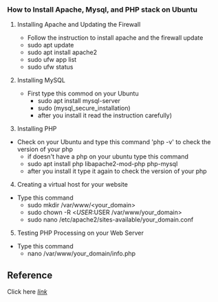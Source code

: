 ### How to Install Apache, Mysql, and PHP stack on Ubuntu

1. Installing Apache and Updating the Firewall
	- Follow the instruction to install apache and the firewall update
	* sudo apt update
	* sudo apt install apache2
	* sudo ufw app list
	* sudo ufw status

2. Installing MySQL
	- First type this commod on your Ubuntu
		* sudo apt install mysql-server
		* sudo (mysql_secure_installation)
		* after you install it read the instruction carefully)

3. Installing PHP

- Check on your Ubuntu and type this command 'php -v' to check the version of your php
	* if doesn't have a php on your ubuntu type this command
	* sudo apt install php libapache2-mod-php php-mysql
	* after you install it type it again to check the version of your php

4. Creating a virtual host for your website

- Type this command
	* sudo mkdir /var/www/<your_domain>
	* sudo chown -R <$USER:$USER /var/www/your_domain>
	* sudo nano /etc/apache2/sites-available/your_domain.conf

5. Testing PHP Processing on your Web Server

- Type this command
	* nano /var/www/your_domain/info.php

## Reference
Click here [_link_](https://www.digitalocean.com/community/tutorials/how-to-install-linux-apache-mysql-php-lamp-stack-on-ubuntu-20-04)
